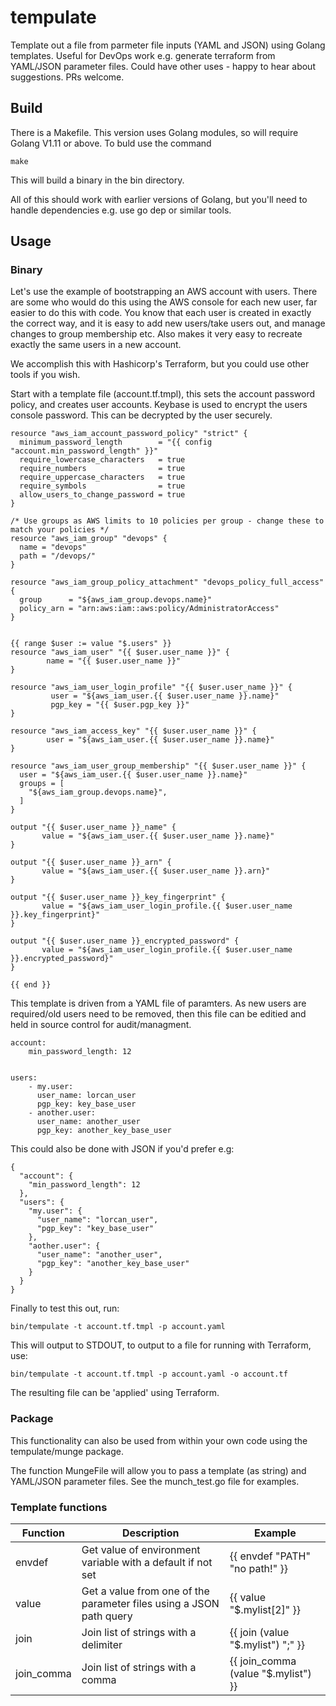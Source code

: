 # tempulate

Template out a file from parmeter file inputs (YAML and JSON) using Golang templates. Useful for DevOps work e.g. generate terraform from YAML/JSON parameter files. Could have other uses - happy to hear about suggestions. PRs welcome.

## Build

There is a Makefile. This version uses Golang modules, so will require Golang V1.11 or above. To buld use the command

````make````

This will build a binary in the bin directory.

All of this should work with earlier versions of Golang, but you'll need to handle dependencies e.g. use go dep or similar tools.

## Usage

### Binary

Let's use the example of bootstrapping an AWS account with users. There are some who would do this using the AWS console for each new user, far easier to do this with code. You know that each user is created in exactly the correct way, and it is easy to add new users/take users out, and manage changes to group membership etc. Also makes it very easy to recreate exactly the same users in a new account.

We accomplish this with Hashicorp's Terraform, but you could use other tools if you wish.

Start with a template file (account.tf.tmpl), this sets the account password policy, and creates user accounts. Keybase is used to encrypt the users console password. This can be decrypted by the user securely.


```
resource "aws_iam_account_password_policy" "strict" {
  minimum_password_length        = "{{ config "account.min_password_length" }}"
  require_lowercase_characters   = true
  require_numbers                = true
  require_uppercase_characters   = true
  require_symbols                = true
  allow_users_to_change_password = true
}

/* Use groups as AWS limits to 10 policies per group - change these to match your policies */
resource "aws_iam_group" "devops" {
  name = "devops"
  path = "/devops/"
}

resource "aws_iam_group_policy_attachment" "devops_policy_full_access" {
  group      = "${aws_iam_group.devops.name}"
  policy_arn = "arn:aws:iam::aws:policy/AdministratorAccess"
}


{{ range $user := value "$.users" }}
resource "aws_iam_user" "{{ $user.user_name }}" {
        name = "{{ $user.user_name }}"
}

resource "aws_iam_user_login_profile" "{{ $user.user_name }}" {
         user = "${aws_iam_user.{{ $user.user_name }}.name}"
         pgp_key = "{{ $user.pgp_key }}"
}

resource "aws_iam_access_key" "{{ $user.user_name }}" {
        user = "${aws_iam_user.{{ $user.user_name }}.name}"
}

resource "aws_iam_user_group_membership" "{{ $user.user_name }}" {
  user = "${aws_iam_user.{{ $user.user_name }}.name}"
  groups = [
    "${aws_iam_group.devops.name}",
  ]
}

output "{{ $user.user_name }}_name" {
       value = "${aws_iam_user.{{ $user.user_name }}.name}"
}

output "{{ $user.user_name }}_arn" {
       value = "${aws_iam_user.{{ $user.user_name }}.arn}"
}

output "{{ $user.user_name }}_key_fingerprint" {
       value = "${aws_iam_user_login_profile.{{ $user.user_name }}.key_fingerprint}"
}

output "{{ $user.user_name }}_encrypted_password" {
       value = "${aws_iam_user_login_profile.{{ $user.user_name }}.encrypted_password}"
}

{{ end }}

```

This template is driven from a YAML file of paramters. As new users are required/old users need to be removed, then this file can be editied and held in source control for audit/managment.

```
account:
    min_password_length: 12


users:
    - my.user:
      user_name: lorcan_user
      pgp_key: key_base_user
    - another.user:
      user_name: another_user
      pgp_key: another_key_base_user
````

This could also be done with JSON if you'd prefer e.g:

```
{
  "account": {
    "min_password_length": 12
  },
  "users": {
    "my.user": {
      "user_name": "lorcan_user",
      "pgp_key": "key_base_user"
    },
    "aother.user": {
      "user_name": "another_user",
      "pgp_key": "another_key_base_user"
    }
  }
}
```

Finally to test this out, run:

```
bin/tempulate -t account.tf.tmpl -p account.yaml
```

This will output to STDOUT, to output to a file for running with Terraform, use:

```
bin/tempulate -t account.tf.tmpl -p account.yaml -o account.tf
```

The resulting file can be 'applied' using Terraform.

### Package

This functionality can also be used from within your own code using the tempulate/munge package.

The function MungeFile will allow you to pass a template (as string) and YAML/JSON parameter files. See the munch_test.go file for examples.

### Template functions

|Function   | Description  | Example  |
|---|---|---|
| envdef  | Get value of environment variable with a default if not set | {{ envdef "PATH" "no path!" }}  |
| value  | Get a value from one of the parameter files using a JSON path query  | {{ value "$.mylist[2]" }} |
| join  | Join list of strings with a delimiter  | {{ join (value "$.mylist") ";" }} |
| join_comma | Join list of strings with a comma | {{ join_comma (value "$.mylist") }} |
